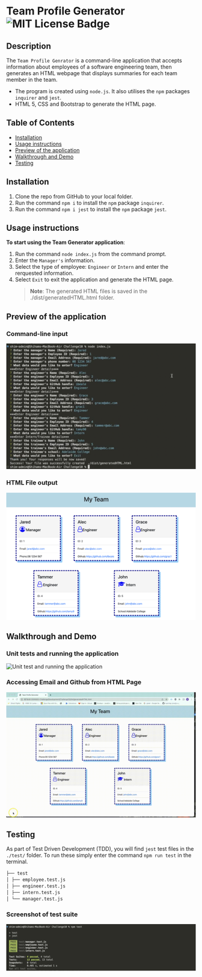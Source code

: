 # Team Profile Generator ![MIT License Badge](https://camo.githubusercontent.com/302a0a2a90397c2fc68f3838a6c9b9cebec684d041d250065a05bebab1412cd7/68747470733a2f2f696d672e736869656c64732e696f2f62616467652f4c6963656e73652d4d49542d726564)

## Description

The `Team Profile Genrator` is a command-line application that accepts information about employees of a software engineering team, then generates an HTML webpage that displays summaries for each team member in the team.

- The program is created using `node.js`. It also utilises the `npm` packages `inquirer` and `jest`.
- HTML 5, CSS and Bootstrap to generate the HTML page.

## Table of Contents

- [Installation](#installation)
- [Usage instructions](#usage-instructions)
- [Preview of the application](#Preview-of-the-application)
- [Walkthrough and Demo](#Walkthrough-and-Demo)
- [Testing](#Testing)

## Installation

1. Clone the repo from GitHub to your local folder.
2. Run the command `npm i` to install the `npm` package `inquirer`.
3. Run the command `npm i jest` to install the `npm` package `jest`.

## Usage instructions

**To start using the Team Generator application**:

1. Run the command `node index.js` from the command prompt.
2. Enter the `Manager's` information.
3. Select the type of employee: `Engineer` or `Intern` and enter the rerquested information.
4. Select `Exit` to exit the application and generate the HTML page.
   > **Note**: The generated HTML files is saved in the ./dist/generatedHTML.html folder.

## Preview of the application

### Command-line input

![Command-Line Input](./images/TeamGeneratorTerminal-Input.png)

### HTML File output

![Team Profile HTML File](./images/TeamGeneratorOutput.png)

## Walkthrough and Demo

### Unit tests and running the application

![Unit test and running the application](./images/DemoTeamProfileGenerator-1.gif)

### Accessing Email and Github from HTML Page

![Email and Github demo](./images/DemoTeamProfileGenerator-2.gif)

## Testing

As part of Test Driven Development (TDD), you will find `jest` test files in the `./test/` folder. To run these simply enter the command `npm run test` in the terminal.

```md
├── test
│ ├── employee.test.js
│ ├── engineer.test.js
│ ├── intern.test.js
│ └── manager.test.js
```
### Screenshot of test suite 
![Test suite passed screenshot](./images/TestPassed.png)
